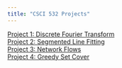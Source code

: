 ```yaml
---
title: "CSCI 532 Projects"
---
```


[Project 1: Discrete Fourier Transform](/discrete_fourier_transform.md)\
[Project 2: Segmented Line Fitting](/segmented_line_fitting.md)\
[Project 3: Network Flows](/network_flows.md)\
[Project 4: Greedy Set Cover](/greedy_set_cover.md)
